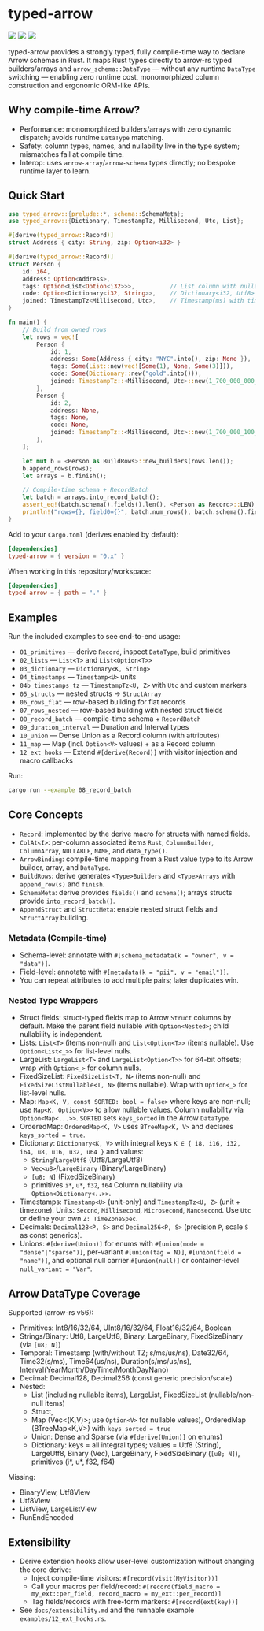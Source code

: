 # typed-arrow

<p align="left">
  <a href="https://github.com/tonbo-io/typed-arrow" target="_blank">
    <a href="https://crates.io/crates/typed-arrow/"><img src="https://img.shields.io/crates/v/typed-arrow.svg"></a>
    <a href="https://github.com/tonbo-io/tonbo/blob/main/LICENSE"><img src="https://img.shields.io/crates/l/tonbo"></a>
    <a href="https://discord.gg/j27XVFVmJM"><img src="https://img.shields.io/discord/1270294987355197460?logo=discord"></a>
  </a>
</p>

typed-arrow provides a strongly typed, fully compile-time way to declare Arrow schemas in Rust. It maps Rust types directly to arrow-rs typed builders/arrays and `arrow_schema::DataType` — without any runtime `DataType` switching — enabling zero runtime cost, monomorphized column construction and ergonomic ORM-like APIs.

## Why compile-time Arrow?

- Performance: monomorphized builders/arrays with zero dynamic dispatch; avoids runtime `DataType` matching.
- Safety: column types, names, and nullability live in the type system; mismatches fail at compile time.
- Interop: uses `arrow-array`/`arrow-schema` types directly; no bespoke runtime layer to learn.

## Quick Start

```rust
use typed_arrow::{prelude::*, schema::SchemaMeta};
use typed_arrow::{Dictionary, TimestampTz, Millisecond, Utc, List};

#[derive(typed_arrow::Record)]
struct Address { city: String, zip: Option<i32> }

#[derive(typed_arrow::Record)]
struct Person {
    id: i64,
    address: Option<Address>,
    tags: Option<List<Option<i32>>>,          // List column with nullable items
    code: Option<Dictionary<i32, String>>,    // Dictionary<i32, Utf8>
    joined: TimestampTz<Millisecond, Utc>,    // Timestamp(ms) with timezone (UTC)
}

fn main() {
    // Build from owned rows
    let rows = vec![
        Person {
            id: 1,
            address: Some(Address { city: "NYC".into(), zip: None }),
            tags: Some(List::new(vec![Some(1), None, Some(3)])),
            code: Some(Dictionary::new("gold".into())),
            joined: TimestampTz::<Millisecond, Utc>::new(1_700_000_000_000),
        },
        Person {
            id: 2,
            address: None,
            tags: None,
            code: None,
            joined: TimestampTz::<Millisecond, Utc>::new(1_700_000_100_000),
        },
    ];

    let mut b = <Person as BuildRows>::new_builders(rows.len());
    b.append_rows(rows);
    let arrays = b.finish();

    // Compile-time schema + RecordBatch
    let batch = arrays.into_record_batch();
    assert_eq!(batch.schema().fields().len(), <Person as Record>::LEN);
    println!("rows={}, field0={}", batch.num_rows(), batch.schema().field(0).name());
}
```

Add to your `Cargo.toml` (derives enabled by default):

```toml
[dependencies]
typed-arrow = { version = "0.x" }
```

When working in this repository/workspace:

```toml
[dependencies]
typed-arrow = { path = "." }
```

## Examples

Run the included examples to see end-to-end usage:

- `01_primitives` — derive `Record`, inspect `DataType`, build primitives
- `02_lists` — `List<T>` and `List<Option<T>>`
- `03_dictionary` — `Dictionary<K, String>`
- `04_timestamps` — `Timestamp<U>` units
- `04b_timestamps_tz` — `TimestampTz<U, Z>` with `Utc` and custom markers
- `05_structs` — nested structs → `StructArray`
- `06_rows_flat` — row-based building for flat records
- `07_rows_nested` — row-based building with nested struct fields
- `08_record_batch` — compile-time schema + `RecordBatch`
- `09_duration_interval` — Duration and Interval types
- `10_union` — Dense Union as a Record column (with attributes)
- `11_map` — Map (incl. `Option<V>` values) + as a Record column
- `12_ext_hooks` — Extend `#[derive(Record)]` with visitor injection and macro callbacks

Run:

```bash
cargo run --example 08_record_batch
```

## Core Concepts

- `Record`: implemented by the derive macro for structs with named fields.
- `ColAt<I>`: per-column associated items `Rust`, `ColumnBuilder`, `ColumnArray`, `NULLABLE`, `NAME`, and `data_type()`.
- `ArrowBinding`: compile-time mapping from a Rust value type to its Arrow builder, array, and `DataType`.
- `BuildRows`: derive generates `<Type>Builders` and `<Type>Arrays` with `append_row(s)` and `finish`.
- `SchemaMeta`: derive provides `fields()` and `schema()`; arrays structs provide `into_record_batch()`.
- `AppendStruct` and `StructMeta`: enable nested struct fields and `StructArray` building.

### Metadata (Compile-time)

- Schema-level: annotate with `#[schema_metadata(k = "owner", v = "data")]`.
- Field-level: annotate with `#[metadata(k = "pii", v = "email")]`.
- You can repeat attributes to add multiple pairs; later duplicates win.

### Nested Type Wrappers

- Struct fields: struct-typed fields map to Arrow `Struct` columns by default. Make the parent field nullable with `Option<Nested>`; child nullability is independent.
- Lists: `List<T>` (items non-null) and `List<Option<T>>` (items nullable). Use `Option<List<_>>` for list-level nulls.
- LargeList: `LargeList<T>` and `LargeList<Option<T>>` for 64-bit offsets; wrap with `Option<_>` for column nulls.
- FixedSizeList: `FixedSizeList<T, N>` (items non-null) and `FixedSizeListNullable<T, N>` (items nullable). Wrap with `Option<_>` for list-level nulls.
- Map: `Map<K, V, const SORTED: bool = false>` where keys are non-null; use `Map<K, Option<V>>` to allow nullable values. Column nullability via `Option<Map<...>>`. `SORTED` sets `keys_sorted` in the Arrow `DataType`.
- OrderedMap: `OrderedMap<K, V>` uses `BTreeMap<K, V>` and declares `keys_sorted = true`.
- Dictionary: `Dictionary<K, V>` with integral keys `K ∈ { i8, i16, i32, i64, u8, u16, u32, u64 }` and values:
  - `String`/`LargeUtf8` (Utf8/LargeUtf8)
  - `Vec<u8>`/`LargeBinary` (Binary/LargeBinary)
  - `[u8; N]` (FixedSizeBinary)
  - primitives `i*`, `u*`, `f32`, `f64`
  Column nullability via `Option<Dictionary<..>>`.
- Timestamps: `Timestamp<U>` (unit-only) and `TimestampTz<U, Z>` (unit + timezone). Units: `Second`, `Millisecond`, `Microsecond`, `Nanosecond`. Use `Utc` or define your own `Z: TimeZoneSpec`.
- Decimals: `Decimal128<P, S>` and `Decimal256<P, S>` (precision `P`, scale `S` as const generics).
- Unions: `#[derive(Union)]` for enums with `#[union(mode = "dense"|"sparse")]`, per-variant `#[union(tag = N)]`, `#[union(field = "name")]`, and optional null carrier `#[union(null)]` or container-level `null_variant = "Var"`.

## Arrow DataType Coverage

Supported (arrow-rs v56):

- Primitives: Int8/16/32/64, UInt8/16/32/64, Float16/32/64, Boolean
- Strings/Binary: Utf8, LargeUtf8, Binary, LargeBinary, FixedSizeBinary (via `[u8; N]`)
- Temporal: Timestamp (with/without TZ; s/ms/us/ns), Date32/64, Time32(s/ms), Time64(us/ns), Duration(s/ms/us/ns), Interval(YearMonth/DayTime/MonthDayNano)
- Decimal: Decimal128, Decimal256 (const generic precision/scale)
- Nested:
  - List (including nullable items), LargeList, FixedSizeList (nullable/non-null items)
  - Struct,
  - Map (Vec<(K,V)>; use `Option<V>` for nullable values), OrderedMap (BTreeMap<K,V>) with `keys_sorted = true`
  - Union: Dense and Sparse (via `#[derive(Union)]` on enums)
  - Dictionary: keys = all integral types; values = Utf8 (String), LargeUtf8, Binary (Vec<u8>), LargeBinary, FixedSizeBinary (`[u8; N]`), primitives (i*, u*, f32, f64)

Missing:

- BinaryView, Utf8View
- Utf8View
- ListView, LargeListView
- RunEndEncoded

## Extensibility

- Derive extension hooks allow user-level customization without changing the core derive:
  - Inject compile-time visitors: `#[record(visit(MyVisitor))]`
  - Call your macros per field/record: `#[record(field_macro = my_ext::per_field, record_macro = my_ext::per_record)]`
  - Tag fields/records with free-form markers: `#[record(ext(key))]`
- See `docs/extensibility.md` and the runnable example `examples/12_ext_hooks.rs`.
